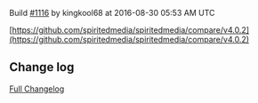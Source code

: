 Build [#1116](https://circleci.com/gh/spiritedmedia/spiritedmedia/1116) by kingkool68 at 2016-08-30 05:53 AM UTC

[https://github.com/spiritedmedia/spiritedmedia/compare/v4.0.2](https://github.com/spiritedmedia/spiritedmedia/compare/v4.0.2)
## Change log
[Full Changelog](https://github.com/spiritedmedia/spiritedmedia/compare/...)

